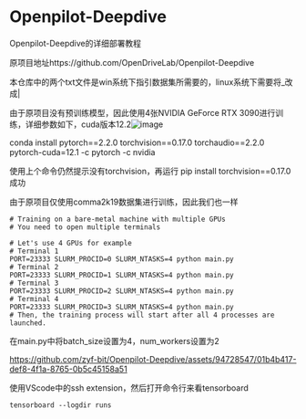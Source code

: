 # Openpilot-Deepdive
Openpilot-Deepdive的详细部署教程

原项目地址https://github.com/OpenDriveLab/Openpilot-Deepdive

本仓库中的两个txt文件是win系统下指引数据集所需要的，linux系统下需要将_改成|

由于原项目没有预训练模型，因此使用4张NVIDIA GeForce RTX 3090进行训练，详细参数如下，cuda版本12.2![image](https://github.com/Haibara567/Openpilot-Deepdive/assets/94728547/3efc35ff-9c89-4f4a-a4dc-97eeff02ca7c)

conda install pytorch==2.2.0 torchvision==0.17.0 torchaudio==2.2.0 pytorch-cuda=12.1 -c pytorch -c nvidia

使用上个命令仍然提示没有torchvision，再运行 pip install torchvision==0.17.0成功

由于原项目仅使用comma2k19数据集进行训练，因此我们也一样

```[bash]
# Training on a bare-metal machine with multiple GPUs
# You need to open multiple terminals

# Let's use 4 GPUs for example
# Terminal 1
PORT=23333 SLURM_PROCID=0 SLURM_NTASKS=4 python main.py
# Terminal 2
PORT=23333 SLURM_PROCID=1 SLURM_NTASKS=4 python main.py
# Terminal 3
PORT=23333 SLURM_PROCID=2 SLURM_NTASKS=4 python main.py
# Terminal 4
PORT=23333 SLURM_PROCID=3 SLURM_NTASKS=4 python main.py
# Then, the training process will start after all 4 processes are launched.
```

在main.py中将batch_size设置为4，num_workers设置为2


https://github.com/zyf-bit/Openpilot-Deepdive/assets/94728547/01b4b417-def8-4f1a-8765-0b5c45158a51



使用VScode中的ssh extension，然后打开命令行来看tensorboard

```[bash]
tensorboard --logdir runs
```
